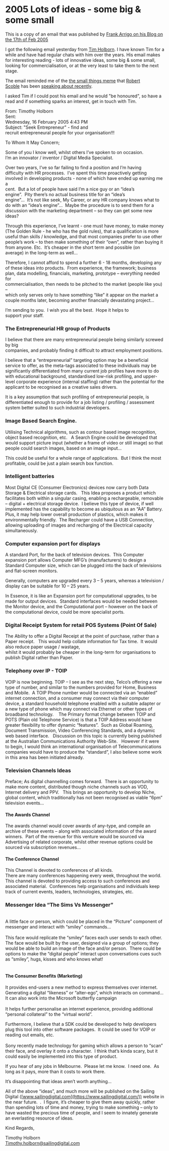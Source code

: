 # 2005 Lots of ideas - some big & some small


This is a copy of an email that was published by [Frank Arrigo on his Blog on the 17th of Feb 2005](https://learn.microsoft.com/en-us/archive/blogs/frankarr/lots-of-ideas-some-big-some-small)

I got the following email yesterday from [Tim Holborn](https://www.sailingdigital.com/). I have known Tim for a while and have had regular chats with him over the years. His email makes for interesting reading - lots of innovative ideas, some big & some small, looking for commercialisation, or at the very least to take them to the next stage.

The email reminded me of the [the small things meme](https://radio.weblogs.com/0001011/2005/02/01.html#a9308%20) that [Robert Scoble](https://radio.weblogs.com/0001011/) has been [speaking about recently](https://radio.weblogs.com/0001011/2005/02/14.html#a9421).

I asked Tim if I could post his email and he would "be honoured", so have a read and if something sparks an interest, get in touch with Tim.

From: Timothy Holborn  
Sent:  
Wednesday, 16 February 2005 4:43 PM  
Subject: "Seek Entrepreneur" - find and  
recruit entrepreneural people for your organisation!!!

To Whom It May Concern; 

Some of you I know well, whilst others I’ve spoken to on occasion.   
I’m an innovator / inventor / Digital Media Specialist. 

Over two years, I’ve so far failing to find a position and I’m having  
difficulty with HR processes.  I’ve spent this time proactively getting  
involved in developing products - none of which have ended up earning me a  
cent.  But a lot of people have said I’m a nice guy or an “idea’s  
engine”.  Pity there’s no actual business title for an “idea’s  
engine”…  It’s not like seek, My Career, or any HR company knows what to  
do with an “idea’s engine”…  Maybe the procedure is to send them for a  
discussion with the marketing department – so they can get some new ideas?

Through this experience, I’ve learnt - one must have money, to make money  
(The Golden Rule - he who has the gold rules), that a qualification is more  
useful than skills / knowledge, and that most companies prefer to use other  
people’s work – to then make something of their “own”, rather than buying it  
from anyone. Etc.  It’s cheaper in the short term and possible (on  
average) in the long-term as well...

Therefore, I cannot afford to spend a further 6 - 18 months, developing any  
of these ideas into products.  From experience, the framework; business  
plan, data modelling, financials, marketing, prototype – everything needed for  
commercialisation, then needs to be pitched to the market (people like you) –  
which only serves only to have something “like” it appear on the market a  
couple months later, becoming another financially devastating project… 

I’m sending to you.  I wish you all the best.  Hope it helps to  
support your staff. 

### **The Entrepreneurial HR group of Products**  

I believe that there are many entrepreneurial people being similarly screwed by big  
companies, and probably finding it difficult to attract employment positions. 

I believe that a “entrepreneurial” targeting option may be a beneficial service to offer, as the meta-tags associated to these individuals may be significantly differentiated from many current job profiles have more to do with educational background, standardised low-risk profiling, and upper-level corporate experience (internal staffing) rather than the potential for the applicant to be recognised as a creative sales drivers.  

It is a key assumption that such profiling of entrepreneurial people, is differentiated enough to provide for a job listing / profiling / assessment system better suited to such industrial developers.

### **Image Based Search Engine.** 

Utilising Technical algorithms, such as contour based image recognition, object based recognition, etc.   A Search Engine could be developed that would support picture input (whether a frame of video or still image) so that people could search images, based on an image input… 

This could be useful for a whole range of applications.  But I think the most profitable, could be just a plain search box function.

### **Intelligent batteries**  

Most Digital CE (Consumer Electronics) devices now carry both Data Storage & Electrical storage cards.   This Idea proposes a product which facilitates both within a singular casing, enabling a rechargeable, removable – digital + electrical storage device.  I believe this type of device, if well implemented has the capability to become as ubiquitous as an “AA” Battery.  Plus, it may help lower overall production of plastics, which makes it environmentally friendly.  The Recharger could have a USB Connection, allowing uploading of images and recharging of the Electrical capacity simultaneously. 

### **Computer expansion port for displays**  

A standard Port, for the back of television devices.  This Computer expansion port allows Computer MFG’s (manufacturers) to design a Standard Computer size, which can be plugged into the back of televisions and flat-screen monitors. 

Generally, computers are upgraded every 3 – 5 years, whereas a television / display can be suitable for 10 – 25 years.

In Essence, it is like an Expansion port for computational upgrades, to be made for output devices.  Standard interfaces would be needed between the Monitor device, and the Computational port – however on the back of the computational device, could be more specialist ports.

### **Digital Receipt System for retail POS Systems (Point Of Sale)**  

The Ability to offer a Digital Receipt at the point of purchase, rather than a Paper receipt.   This would help collate information for Tax time.  It would also reduce paper usage / wastage,  
whilst it would probably be cheaper in the long-term for organisations to publish Digital rather than Paper.

### **Telephony over IP - TOIP**  

VOIP is now beginning. TOIP – I see as the next step, Telco’s offering a new type of number, and similar to the numbers provided for Home, Business and Mobile.  A TOIP Phone number would be connected via an “enabled” internet connection, and a consumer may connect via their computer device, a standard household telephone enabled with a suitable adapter or a new type of phone which may connect via Ethernet or other types of broadband technology.    The Primary format change between TOIP and POTS (Plain old Telephone Service) is that a TOIP Address would have greater flexibility to offer dynamic “features”.  
Such as Global Roaming, Document Transmission, Video Conferencing Standards, and a dynamic web based interface.   Discussion on this topic is currently being published at the Australian Communications Authority Web-Site.   However if it were to begin, I would think an international organisation of Telecommunications companies would have to produce the “standard”, I also believe some work in this area has been initiated already.

### **Television Channels Ideas**

Preface; As digital channelling comes forward.  There is an opportunity to make more content, distributed though niche channels such as VOD, Internet delivery and PPV.   This brings an opportunity to develop Niche, global content, which traditionally has not been recognised as viable “6pm” television events…

#### **The Awards Channel**  
The awards channel would cover awards of any-type, and compile an archive of these events – along with associated information of the award winners.  Part of the revenue for this venture would be sourced via Advertising of related corporate, whilst other revenue options could be sourced via subscription revenues…

#### **The Conference Channel**  
This Channel is devoted to conferences of all kinds.  
There are many conferences happening every week, throughout the world.  This channel is devoted to providing access to such conferences and associated material.  Conferences help organisations and individuals keep track of current events, leaders, technologies, strategies, etc.  

### **Messenger Idea** **“The Sims Vs Messenger”**
   
A little face or person, which could be placed in the “Picture” component of messenger and interact with “smiley” commands…  
   
This face would replicate the “smiley” faces each user sends to each other.   
The face would be built by the user, designed via a group of options; they would be able to build an image of the face and/or person.  There could be options to make the “digital people” interact upon conversations cues such as “smiley”, hugs, kisses and who knows what!  
   
#### **The Consumer Benefits (Marketing)**  
It provides end-users a new method to express themselves over internet.  Generating a digital “likeness” or “alter-ego”, which interacts on command… It can also work into the Microsoft butterfly campaign  
   
It helps further personalise an internet experience, providing additional “personal collateral” to the “virtual world”.

Furthermore, I believe that a SDK could be developed to help developers plug this tool into other software packages.  It could be used for VOIP or reading out emails, etc.   
   
Sony recently made technology for gaming which allows a person to “scan” their face, and overlay it onto a character.  I think that’s kinda scary, but it could easily be implemented into this type of product.

If you hear of any jobs in Melbourne.  Please let me know.  I need one.  As long as it pays, more than it costs to work there.

It’s disappointing that ideas aren’t worth anything…

All of the above “ideas”, and much more will be published on the Sailing Digital ([www.sailingdigital.com](https://www.sailingdigital.com/)) website in the near future.  .  I figure, it’s cheaper to give them away quickly, rather than spending lots of time and money, trying to make something – only to have wasted the precious time of people, and I seem to innately generate an everlasting resource of ideas.

Kind Regards,

Timothy Holborn  
[Timothy.holborn@sailingdigital.com](mailto:Timothy.holborn@sailingdigital.com)